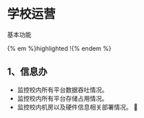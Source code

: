 # 学校运营

基本功能


 {% em %}highlighted !{% endem %}


## 1、信息办

* 监控校内所有平台数据吞吐情况。
* 监控校内所有平台存储占用情况。
* 监控校内机房以及硬件信息相关部署情况。 

